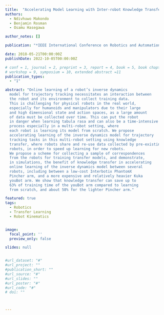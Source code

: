 ```yaml
---
title:  "Accelerating Model Learning with Inter-robot Knowledge Transfer"
authors:
  - Ndivhuwo Makondo
  - Benjamin Rosman
  - Osamu Hasegawa

author_notes: []

publication: "*IEEE International Conference on Robotics and Automation*"

date: 2018-05-21T00:00:00Z
publishDate: 2022-10-05T00:00:00Z

# conf = 1, journal = 2, preprint = 3, report = 4, book = 5, book chapter = 6, thesis = 7, patent = 9
# workshop = 9, symposium = 10, extended abstract =11
publication_types:
  - "1"

abstract: "Online learning of a robot’s inverse dynamics
  model for trajectory tracking necessitates an interaction between
  the robot and its environment to collect training data.
  This is challenging for physical robots in the real world,
  especially for humanoids and manipulators due to their large
  and high dimensional state and action spaces, as a large amount
  of data must be collected over time. This can put the robot
  in danger when learning tabula rasa and can also be a time-intensive
  process especially in a multi-robot setting, where
  each robot is learning its model from scratch. We propose
  accelerating learning of the inverse dynamics model for trajectory
  tracking tasks in this multi-robot setting using knowledge
  transfer, where robots share and re-use data collected by pre-existing
  robots, in order to speed up learning for new robots.
  We propose a scheme for collecting a sample of correspondences
  from the robots for training transfer models, and demonstrate,
  in simulations, the benefit of knowledge transfer in accelerating
  online learning of the inverse dynamics model between several
  robots, including between a low-cost Interbotix PhantomX
  Pincher arm, and a more expensive and relatively heavier Kuka
  youBot arm. We show that knowledge transfer can save up to
  63% of training time of the youBot arm compared to learning
  from scratch, and about 58% for the lighter Pincher arm."

featured: true
tags:
  - Robotics
  - Transfer Learning
  - Robot Kinematics


image:
  focal_point: ''
  preview_only: false

slides: null


#url_dataset: "#"
#url_project: ""
#publication_short: ""
#url_source: "#"
#url_slides: ""
#url_poster: "#"
#url_code: "#"
# doi: ""



---
```

